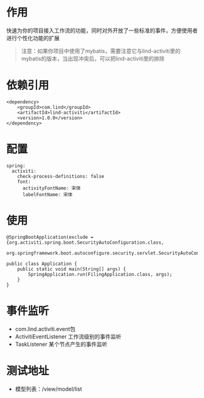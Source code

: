 # 作用
快速为你的项目接入工作流的功能，同时对外开放了一些标准的事件，方便使用者进行个性化功能的扩展
> 注意：如果你项目中使用了mybatis，需要注意它与lind-activiti里的mybatis的版本，当出现冲突后，可以把lind-activiti里的排除

# 依赖引用
```
<dependency>
    <groupId>com.lind</groupId>
    <artifactId>lind-activiti</artifactId>
    <version>1.0.0</version>
</dependency>
```
# 配置
```
spring:
  activiti:
    check-process-definitions: false
    font:
      activityFontName: 宋体
      labelFontName: 宋体
```

# 使用
```$xslt
@SpringBootApplication(exclude = {org.activiti.spring.boot.SecurityAutoConfiguration.class,
        org.springframework.boot.autoconfigure.security.servlet.SecurityAutoConfiguration.class,})

public class Application {
    public static void main(String[] args) {
        SpringApplication.run(FilingApplication.class, args);
    }
}
```
# 事件监听
* com.lind.activiti.event包
* ActivitiEventListener 工作流级别的事件监听
* TaskListener 某个节点产生的事件监听

# 测试地址
* 模型列表：/view/model/list
